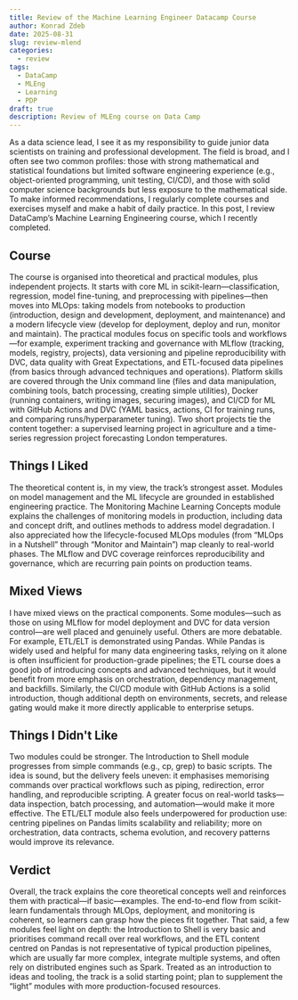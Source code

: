 ```yaml
---
title: Review of the Machine Learning Engineer Datacamp Course
author: Konrad Zdeb
date: 2025-08-31
slug: review-mlend
categories:
  - review
tags:
  - DataCamp
  - MLEng
  - Learning
  - PDP
draft: true
description: Review of MLEng course on Data Camp
---
```


As a data science lead, I see it as my responsibility to guide junior data scientists on training and professional development. The field is broad, and I often see two common profiles: those with strong mathematical and statistical foundations but limited software engineering experience (e.g., object-oriented programming, unit testing, CI/CD), and those with solid computer science backgrounds but less exposure to the mathematical side. To make informed recommendations, I regularly complete courses and exercises myself and make a habit of daily practice. In this post, I review DataCamp’s Machine Learning Engineering course, which I recently completed.

## Course

The course is organised into theoretical and practical modules, plus independent projects. It starts with core ML in scikit-learn—classification, regression, model fine-tuning, and preprocessing with pipelines—then moves into MLOps: taking models from notebooks to production (introduction, design and development, deployment, and maintenance) and a modern lifecycle view (develop for deployment, deploy and run, monitor and maintain). The practical modules focus on specific tools and workflows—for example, experiment tracking and governance with MLflow (tracking, models, registry, projects), data versioning and pipeline reproducibility with DVC, data quality with Great Expectations, and ETL-focused data pipelines (from basics through advanced techniques and operations). Platform skills are covered through the Unix command line (files and data manipulation, combining tools, batch processing, creating simple utilities), Docker (running containers, writing images, securing images), and CI/CD for ML with GitHub Actions and DVC (YAML basics, actions, CI for training runs, and comparing runs/hyperparameter tuning). Two short projects tie the content together: a supervised learning project in agriculture and a time-series regression project forecasting London temperatures.

## Things I Liked

The theoretical content is, in my view, the track’s strongest asset. Modules on model management and the ML lifecycle are grounded in established engineering practice. The Monitoring Machine Learning Concepts module explains the challenges of monitoring models in production, including data and concept drift, and outlines methods to address model degradation. I also appreciated how the lifecycle-focused MLOps modules (from “MLOps in a Nutshell” through “Monitor and Maintain”) map cleanly to real-world phases. The MLflow and DVC coverage reinforces reproducibility and governance, which are recurring pain points on production teams.

## Mixed Views

I have mixed views on the practical components. Some modules—such as those on using MLflow for model deployment and DVC for data version control—are well placed and genuinely useful. Others are more debatable. For example, ETL/ELT is demonstrated using Pandas. While Pandas is widely used and helpful for many data engineering tasks, relying on it alone is often insufficient for production-grade pipelines; the ETL course does a good job of introducing concepts and advanced techniques, but it would benefit from more emphasis on orchestration, dependency management, and backfills. Similarly, the CI/CD module with GitHub Actions is a solid introduction, though additional depth on environments, secrets, and release gating would make it more directly applicable to enterprise setups.

## Things I Didn't Like

Two modules could be stronger. The Introduction to Shell module progresses from simple commands (e.g., cp, grep) to basic scripts. The idea is sound, but the delivery feels uneven: it emphasises memorising commands over practical workflows such as piping, redirection, error handling, and reproducible scripting. A greater focus on real-world tasks—data inspection, batch processing, and automation—would make it more effective. The ETL/ELT module also feels underpowered for production use: centring pipelines on Pandas limits scalability and reliability; more on orchestration, data contracts, schema evolution, and recovery patterns would improve its relevance.

## Verdict

Overall, the track explains the core theoretical concepts well and reinforces them with practical—if basic—examples. The end-to-end flow from scikit-learn fundamentals through MLOps, deployment, and monitoring is coherent, so learners can grasp how the pieces fit together. That said, a few modules feel light on depth: the Introduction to Shell is very basic and prioritises command recall over real workflows, and the ETL content centred on Pandas is not representative of typical production pipelines, which are usually far more complex, integrate multiple systems, and often rely on distributed engines such as Spark. Treated as an introduction to ideas and tooling, the track is a solid starting point; plan to supplement the “light” modules with more production-focused resources.
